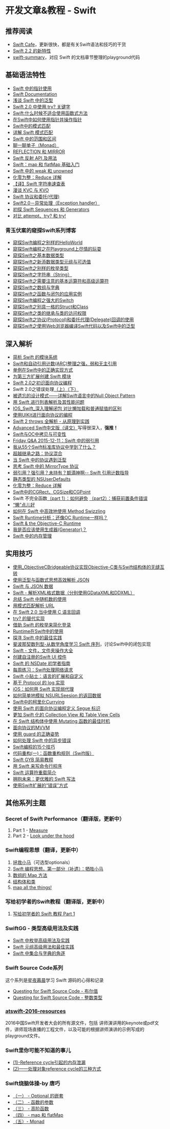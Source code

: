 # 开发文章&教程 - Swift
## 推荐阅读
- [Swift Cafe][1]，更新很快，都是有关Swift语法和技巧的干货
- [Swift 2.2 的新特性][2]
- [swift-summary][3]，对应 Swift 的文档章节整理的playground代码

## 基础语法特性
- [Swift 中的指针使用][4]
- [Swift Documentation][5]
- [浅谈 Swift 中的泛型][6]
- [Swift 2.0 中使用 try? 关键字][7]
- [Swift:什么时候不适合使用函数式方法][8]
- [在Swift中如何使用指针并操作指针][9]
- [Swift中的模式匹配][10]
- [详解 Swift 模式匹配][11]
- [Swift 中的范围和区间][12]
- [聊一聊单子（Monad）][13]
- [REFLECTION 和 MIRROR][14]
- [Swift 反射 API 及用法][15]
- [Swift：map 和 flatMap 基础入门][16]
- [Swift 中的 weak 和 unowned][17]
- [化零为整：Reduce 详解][18]
- [【译】Swift 字符串速查表][19]
- [漫谈 KVC 与 KVO][20]
- [Swift 协议和委托(代理)][21]
- [Swift2.0－异常处理（Exception handler）][22]
- [初探 Swift Sequences 和 Generators][23]
- [对比 attempt、try? 和 try!][24]

### 青玉伏案的窥探Swift系列博客
- [窥探Swift编程之别样的HelloWorld][25]
- [窥探Swift编程之在Playground上尽情的玩耍][26]
- [窥探Swift之基本数据类型][27]
- [窥探Swift之新添数据类型元组与可选值][28]
- [窥探Swift之别样的枚举类型][29]
- [窥探Swift之字符串（String）][30]
- [窥探Swift之需要注意的基本运算符和高级运算符][31]
- [窥探Swift之数组与字典][32]
- [窥探Swift之函数与闭包的应用实例][33]
- [窥探Swift编程之强大的Switch][34]
- [窥探Swift之别具一格的Struct和Class][35]
- [窥探Swift之类的继承与类的访问权限][36]
- [窥探Swift之协议(Protocol)和委托代理(Delegate)回调的使用][37]
- [窥探Swift之使用Web浏览器编译Swift代码以及Swift中的泛型][38]


## 深入解析
- [简析 Swift 的模块系统][39]
- [Swift和自动引用计数(ARC)整理之强，弱和无主引用][40]
- [单例在Swift中的正确实现方式][41]
- [为第三方扩展创建 Swift 模块][42]
- [Swift 2.0之初识面向协议编程][43]
- Swift 2.0之错误处理[（上）][44][（下）][45]
- [被遗忘的设计模式——详解Swift语言中的Null Object Pattern][46]
- [用 Swift 进行列表解析及其性能问题][47]
- [IOS\_Swift\_深入理解闭包 对比懒加载和普通赋值的区别][48]
- [使用UIKit进行面向协议的编程][49]
- [Swift 2 throws 全解析 - 从原理到实践][50]
- [Advanced Swift中文版（译文）][51]写得很深入，**强推！**
- [Swift与OC中拷贝与可变性][52]
- [Friday Q&A 2015-12-11：Swift 中的弱引用][53]
- [我从55个Swift标准库协议中学到了什么？][54]
- [超越继承之路：协议混合][55]
- [当 Swift 中的协议遇到泛型][56]
- [思考 Swift 中的 MirrorType 协议][57]
- [弱引用？强引用？未持有？额滴神啊-- Swift 引用计数指导][58]
- [静态类型的 NSUserDefaults][59]
- [化零为整：Reduce 详解][60]
- [Swift中的CGRect、CGSize和CGPoint][61]
- Swift 不完全函数[（part 1）：如何避免][62] [（part2）：捕获前置条件错误][63]
- [“懒”点儿好][64]
- [如何在 Swift 中高效地使用 Method Swizzling][65]
- [Swift Runtime分析：还像OC Runtime一样吗？][66]
- [Swift & the Objective-C Runtime][67]
- [我是否应该使用生成器(Generator)？][68]
- [Swift 中的内存管理][69]

## 实用技巧
- [使用\_ObjectiveCBridgeable协议实现Objective-C类与Swift结构体的无缝互转][70]
- [使用泛型与函数式思想高效解析 JSON][71]
- [Swift 与 JSON 数据][72]
- [Swift - 解析XML格式数据（分别使用GDataXML和DDXML）][73]
- [总结 Swift 中随机数的使用][74]
- [用模式匹配解析 URL][75]
- [在 Swift 2.0 当中使用 C 语言回调][76]
- [try? 的替代实现][77]
- [借助 Swift 的枚举来简化登录][78]
- [Runtime在Swift中的使用][79]
- [探寻 Swift 中的最佳实践][80]
- [斐波那契数列型-从数学角度学习 Swift 序列][81]，讨论Swift中的闭包实现
- [Swift - 文件，文件夹操作大全][82]
- [创建自注册的Swift UI 控件][83]
- [Swift 的 NSDate 初学者指南][84]
- [每周练习：Swift处理网络请求][85]
- [Swift 小贴士：语言的扩展和自定义][86]
- [基于 Protocol 的 log 实现][87]
- [iOS：如何用 Swift 实现弱代理][88]
- [如何简单地模拟 NSURLSeesion 的返回数据][89]
- [Swift中的柯里化Currying][90]
- [使用 Swift 的面向协议编程定义 Segue 标识][91]
- [更加 Swift 化的 Collection View 和 Table View Cells][92]
- [在 Swift 结构体中使用 Mutating 函数的最佳时机][93]
- [面向协议的MVVM][94]
- [使用 guard 的正确姿势][95]
- [如何处理 Swift 中的异步错误][96]
- [Swift编程的15个技巧][97]
- [代码重构(一)：函数重构规则（Swift版）][98]
- [Swift GYB 简易教程][99]
- [用 Swift 来写命令行程序][100]
- [Swift 运算符重载简介][101]
- [拥抱未来：更优雅的 Swift 写法][102]
- [使用Swift扩展的“错误”方式][103]

## 其他系列主题
### Secret of Swift Performance（翻译版，更新中）
1. Part 1 - [Measure][104]
2. Part 2 - [Look under the hood][105]

### Swift编程思想（翻译，更新中）
1. [拯救小马][106]（可选型optionals）
2. [Swift 编程思想，第一部分（补遗）：牺牲小马][107]
2. [数组的 Map 方法][108]
3. [结构体和类][109]
1. [map all the things!][110]

### 写给初学者的Swift教程（翻译版，更新中）
1. [写给初学者的 Swift 教程 Part 1][111]

### SwiftGG - 类型高级用法及实践
- [Swift 中枚举高级用法及实践][112]
- [Swift 元组高级用法和最佳实践][113]
- [Swift 中集合与字典的角逐][114]

### Swift Source Code系列
这个系列是[星夜暮晨][115]学习 Swift 源码的心得和记录
- [Questing for Swift Source Code - 布尔值][116]
- [Questing for Swift Source Code -  整数类型][117]

### [atswift-2016-resources][118]
2016中国Swift开发者大会的所有源文件，包括 讲师演讲用的keynote或pdf文件，讲师现场直播的工程文件，以及可能的根据讲师演讲的示例写成的playground文件。

### Swift里你可能不知道的事儿
- [(1)-Reference cycle引起的内存泄漏][119]
- [(2)——处理对象reference cycle的三种方式][120]

### Swift烧脑体操-by 唐巧
- [（一） - Optional 的嵌套][121]
- [（二） - 函数的参数][122]
- [（三） - 高阶函数][123]
- [（四） - map 和 flatMap][124]
- [（五）- Monad][125]

[1]:	http://swiftcafe.io/ "Swift Cafe"
[2]:	http://chengway.in/swift-2-2-de-xin-te-xing/
[3]:	https://github.com/jakarmy/swift-summary "swift-summary"
[4]:	http://onevcat.com/2015/01/swift-pointer/
[5]:	http://nshipster.cn/swift-documentation/
[6]:	http://swift.gg/2015/09/16/swift-generics/ "浅谈 Swift 中的泛型"
[7]:	http://swift.gg/2015/08/31/swift-2-lets-try/ "Swift 2.0 中使用 try? 关键字"
[8]:	http://swift.gg/2015/08/28/swift_when_the_functional_approach_is_not_right/ "Swift:什么时候不适合使用函数式方法"
[9]:	https://github.com/icepy/_posts/issues/3
[10]:	http://swift.gg/2015/10/16/swift-pattern-matching/ "Swift中的模式匹配"
[11]:	http://swift.gg/2015/10/27/swift-pattern-matching-in-detail/ "详解 Swift 模式匹配"
[12]:	http://swift.gg/2015/10/26/swift-ranges-and-intervals/ "Swift 中的范围和区间"
[13]:	http://swift.gg/2015/10/30/lets-talk-about-monads/ "聊一聊单子（Monad）"
[14]:	http://swifter.tips/reflect/
[15]:	http://swift.gg/2015/11/23/swift-reflection-api-what-you-can-do/ "Swift 反射 API 及用法"
[16]:	http://swift.gg/2015/11/26/swift-map-and-flatmap/ "Swift：map 和 flatMap 基础入门"
[17]:	http://swift.gg/2015/12/02/swift-weak-and-unowned/ "Swift 中的 weak 和 unowned"
[18]:	http://swift.gg/2015/12/10/reduce-all-the-things/ "化零为整：Reduce 详解"
[19]:	http://www.cocoachina.com/swift/20151218/14746.html
[20]:	http://swiftcafe.io/2016/01/03/kvc/ "漫谈 KVC 与 KVO"
[21]:	http://www.cnblogs.com/xilanglang/p/5143613.html "Swift 协议和委托(代理)"
[22]:	http://www.cnblogs.com/GarveyCalvin/p/5081608.html "Swift2.0－异常处理（Exception handler）"
[23]:	http://swift.gg/2016/03/10/experimenting-with-swift-2-sequencetype-generatortype/ "初探 Swift Sequences 和 Generators"
[24]:	http://swift.gg/2016/04/15/swift-my-attempt-code-vs-try-and-try/ "对比 attempt、try? 和 try!"
[25]:	http://www.cnblogs.com/ludashi/p/4451207.html "窥探Swift编程之别样的HelloWorld"
[26]:	http://www.cnblogs.com/ludashi/p/4451481.html "窥探Swift编程之在Playground上尽情的玩耍"
[27]:	http://www.cnblogs.com/ludashi/p/4454496.html "窥探Swift之基本数据类型"
[28]:	http://www.cnblogs.com/ludashi/p/4711010.html "窥探Swift之新添数据类型元组与可选值"
[29]:	http://www.cnblogs.com/ludashi/p/4721158.html "窥探Swift之别样的枚举类型"
[30]:	http://www.cnblogs.com/ludashi/p/4725018.html "窥探Swift之字符串（String）"
[31]:	http://www.cnblogs.com/ludashi/p/4963036.html "窥探Swift之需要注意的基本运算符和高级运算符"
[32]:	http://www.cnblogs.com/ludashi/p/5006321.html "窥探Swift之数组与字典"
[33]:	http://www.cnblogs.com/ludashi/p/4968837.html "窥探Swift之函数与闭包的应用实例"
[34]:	http://www.cnblogs.com/ludashi/p/5033542.html "窥探Swift编程之强大的Switch"
[35]:	http://www.cnblogs.com/ludashi/p/5044196.html "窥探Swift之别具一格的Struct和Class"
[36]:	http://www.cnblogs.com/ludashi/p/5048831.html "窥探Swift之类的继承与类的访问权限"
[37]:	http://www.cnblogs.com/ludashi/p/5057858.html "窥探Swift之协议(Protocol)和委托代理(Delegate)回调的使用"
[38]:	http://www.cnblogs.com/ludashi/p/5066286.html "窥探Swift之使用Web浏览器编译Swift代码以及Swift中的泛型"
[39]:	http://www.cocoachina.com/industry/20140621/8904.html
[40]:	http://www.devtf.cn/?p=462
[41]:	http://www.devtf.cn/?p=937
[42]:	http://andelf.github.io/blog/2015/01/23/swift-3rd-library-install-as-swift-modules/
[43]:	http://www.swiftyper.com/Swift/introducing-protocol-oriented-programming-in-swift-2.html "Swift 2.0之初识面向协议编程"
[44]:	http://www.swiftyper.com/Swift/swift2_error_handling.html
[45]:	http://www.swiftyper.com/Swift/swift2_error_handling_part_2.html
[46]:	http://www.csdn.net/article/2015-11-17/2826234-null-object-pattern-in-swift
[47]:	http://swift.gg/2015/10/29/list-comprehensions-and-performance-with-swift/ "用 Swift 进行列表解析及其性能问题"
[48]:	http://blog.csdn.net/zimo2013/article/details/50073691 "IOS_Swift_深入理解闭包 对比懒加载和普通赋值的区别"
[49]:	http://www.cocoachina.com/ios/20151208/14581.html
[50]:	http://www.ibm.com/developerworks/cn/mobile/mo-cn-swift/index.html "Swift 2 throws 全解析 - 从原理到实践"
[51]:	http://www.jianshu.com/p/18744b078508 "Advanced Swift中文版"
[52]:	http://649395594.github.io/blog/2015/12/23/swiftyu-oczhong-kao-bei-yu-ke-bian-xing/ "Swift与OC中拷贝与可变性"
[53]:	http://swift.gg/2015/12/28/friday-qa-2015-12-11-swift-weak-references/ "Friday Q&A 2015-12-11：Swift 中的弱引用"
[54]:	http://www.cocoachina.com/swift/20160107/14868.html
[55]:	http://chengway.in/chao-yue-ji-cheng-zhi-lu-xie-yi-hun-he/
[56]:	http://chengway.in/dang-swift-zhong-de-fan-xing-yu-dao-xie-yi/
[57]:	http://segmentfault.com/a/1190000004388185 "思考 Swift 中的 MirrorType 协议"
[58]:	http://www.cocoachina.com/swift/20160202/15182.html
[59]:	http://swift.gg/2016/02/17/nsuserdefaults-static/ "静态类型的 NSUserDefaults"
[60]:	http://swift.gg/2015/12/10/reduce-all-the-things/ "化零为整：Reduce 详解"
[61]:	http://www.jianshu.com/p/da3c2c30e072 "Swift中的CGRect、CGSize和CGPoint"
[62]:	http://www.cocoachina.com/swift/20160321/15729.html
[63]:	http://www.cocoachina.com/swift/20160323/15751.html
[64]:	http://swift.gg/2016/03/25/being-lazy/ "“懒”点儿好"
[65]:	http://swift.gg/2016/03/29/effective-method-swizzling-with-swift/ "如何在 Swift 中高效地使用 Method Swizzling"
[66]:	http://mp.weixin.qq.com/s?__biz=MzA3ODg4MDk0Ng==&mid=403153173&idx=1&sn=c631f95b28a0eb4b842a9494e43a30e5
[67]:	http://nshipster.cn/swift-objc-runtime/ "Swift & the Objective-C Runtime"
[68]:	http://swift.gg/2016/04/14/should-i-be-using-a-generator-or-not/ "我是否应该使用生成器(Generator)？"
[69]:	http://forrestchang.github.io/2016/04/15/swift-arc-notes/
[70]:	http://southpeak.github.io/blog/2015/10/26/objectivecbridgeable-protocol-for-objectivec-class-and-swift-struct/
[71]:	http://codebuild.me/2015/09/14/efficient-json-in-swift-with-functional-concepts-and-generics/
[72]:	http://swiftcafe.io/2015/07/18/swift-json/
[73]:	http://www.hangge.com/blog/cache/detail_646.html
[74]:	http://www.cocoachina.com/swift/20151013/13624.html
[75]:	http://swift.gg/2015/09/15/urls-and-pattern-matching/
[76]:	http://swift.gg/2015/11/11/c-callbacks-in-swift/ "在 Swift 2.0 当中使用 C 语言回调"
[77]:	http://swift.gg/2015/10/13/alternatives-to-try-swiftlang/ "try? 的替代实现"
[78]:	https://realm.io/cn/news/david-east-simplifying-login-swift-enums/ "借助 Swift 的枚举来简化登录"
[79]:	https://github.com/icepy/_posts/issues/8
[80]:	https://realm.io/cn/news/gotocph-ash-furrow-best-practices-swift/ "探寻 Swift 中的最佳实践"
[81]:	http://swift.gg/2015/12/04/the-fibonacci-sequencetype/ "斐波那契数列型-从数学角度学习 Swift 序列"
[82]:	http://www.hangge.com/blog/cache/detail_527.html "Swift - 文件，文件夹操作大全"
[83]:	http://www.devtf.cn/?p=1162 "创建自注册的Swift UI 控件"
[84]:	http://swift.gg/2015/12/14/a-beginners-guide-to-nsdate-in-swift/ "Swift 的 NSDate 初学者指南"
[85]:	https://github.com/icepy/_posts/issues/10 "每周练习：Swift处理网络请求"
[86]:	http://www.cocoachina.com/swift/20151223/14774.html
[87]:	http://www.cocoachina.com/swift/20160118/14935.html
[88]:	http://swift.gg/2016/01/19/ios-weak-delegates-swift/ "iOS：如何用 Swift 实现弱代理"
[89]:	http://swift.gg/2016/01/22/an-easy-way-to-stub-nsurlsession/ "如何简单地模拟 NSURLSeesion 的返回数据"
[90]:	http://segmentfault.com/a/1190000004340919 "Swift中的柯里化Currying"
[91]:	http://swift.gg/2016/02/01/protocol-oriented-segue-identifiers-swift/ "使用 Swift 的面向协议编程定义 Segue 标识"
[92]:	http://swift.gg/2016/02/02/being-swifty-with-collection-view-and-table-view-cells/ "更加 Swift 化的 Collection View 和 Table View Cells"
[93]:	http://swift.gg/2016/02/06/when-to-use-mutating-functions-in-swift-structs/ "在 Swift 结构体中使用 Mutating 函数的最佳时机"
[94]:	http://liuduo.me/2015/12/13/pomvvm/ "面向协议的MVVM"
[95]:	http://swift.gg/2016/02/14/swift-guard-radix/ "使用 guard 的正确姿势"
[96]:	http://swift.gg/2016/02/16/async-errors/ "如何处理 Swift 中的异步错误"
[97]:	http://geek.csdn.net/news/detail/58593
[98]:	http://www.cnblogs.com/ludashi/p/5223241.html "代码重构(一)：函数重构规则（Swift版）"
[99]:	http://swift.gg/2016/03/04/a-short-swift-gyb-tutorial/ "Swift GYB 简易教程"
[100]:	http://swift.gg/2016/03/28/command-line-utilities-in-swift/ "用 Swift 来写命令行程序"
[101]:	http://swift.gg/2016/04/19/operator-overloading-swift/ "Swift 运算符重载简介"
[102]:	https://realm.io/cn/news/doios-daniel-steinberg-ready-for-the-future/ "拥抱未来：更优雅的 Swift 写法"
[103]:	http://geek.csdn.net/news/detail/67296 "使用Swift扩展的“错误”方式"
[104]:	http://southpeak.github.io/blog/2015/11/05/secret-of-swift-performance-part-1/
[105]:	http://southpeak.github.io/blog/2015/11/05/secret-of-swift-performance-part-2/
[106]:	http://swift.gg/2015/09/29/thinking-in-swift-1/ "Swift 编程思想，第一部分：拯救小马"
[107]:	http://swift.gg/2016/03/21/thinking-in-swift-1-addendum/ "Swift 编程思想，第一部分（补遗）：牺牲小马"
[108]:	http://swift.gg/2015/10/09/thinking-in-swift-2/ "Swift 编程思想，第二部分：数组的 Map 方法"
[109]:	http://alisoftware.github.io/swift/2015/10/03/thinking-in-swift-3/ "Swift编程思想第三部分：结构体和类"
[110]:	http://swift.gg/2015/10/22/thinking-in-swift-4/ "Swift 编程思想 Part 4：map all the things!"
[111]:	http://swift.gg/2015/11/13/swift-tutorial-for-beginners-part-1/ "写给初学者的 Swift 教程 Part 1"
[112]:	http://swift.gg/2015/11/20/advanced-practical-enum-examples/ "Swift 中枚举高级用法及实践"
[113]:	http://swift.gg/2015/10/10/tuples-swift-advanced-usage-best-practices/ "Swift 元组高级用法和最佳实践"
[114]:	http://swift.gg/2016/01/20/sets-vs-dictionaries-smackdown-in-swiftlang/ "Swift 中集合与字典的角逐"
[115]:	http://www.jianshu.com/users/ef1058d2d851 "星夜暮晨"
[116]:	http://www.jianshu.com/p/217510b270f1 "Questing for Swift Source Code - 布尔值"
[117]:	http://www.jianshu.com/p/ae67b4d37159 "Questing for Swift Source Code -  整数类型"
[118]:	https://github.com/atConf/atswift-2016-resources "atswift-2016-resources"
[119]:	http://segmentfault.com/a/1190000004331260 "Swift里你可能不知道的事儿(1)-Reference cycle引起的内存泄漏"
[120]:	http://segmentfault.com/a/1190000004345727 "Swift里你可能不知道的事儿(2)——处理对象reference cycle的三种方式"
[121]:	http://www.infoq.com/cn/articles/swift-brain-gym-optional
[122]:	http://www.infoq.com/cn/articles/swift-brain-gym-arguments?utm_campaign=rightbar_v2&utm_source=infoq&utm_medium=articles_link&utm_content=link_text "Swift 烧脑体操（二） - 函数的参数"
[123]:	http://www.infoq.com/cn/articles/swift-brain-gym-high-order-function?utm_campaign=rightbar_v2&utm_source=infoq&utm_medium=articles_link&utm_content=link_text "Swift 烧脑体操（三） - 高阶函数"
[124]:	http://www.infoq.com/cn/articles/swift-brain-gym-map-and-flatmap?utm_campaign=rightbar_v2&utm_source=infoq&utm_medium=articles_link&utm_content=link_text "Swift 烧脑体操（四） - map 和 flatMap"
[125]:	http://www.infoq.com/cn/articles/swift-brain-gym-monad?utm_campaign=rightbar_v2&utm_source=infoq&utm_medium=articles_link&utm_content=link_text "Swift 烧脑体操（五）- Monad"